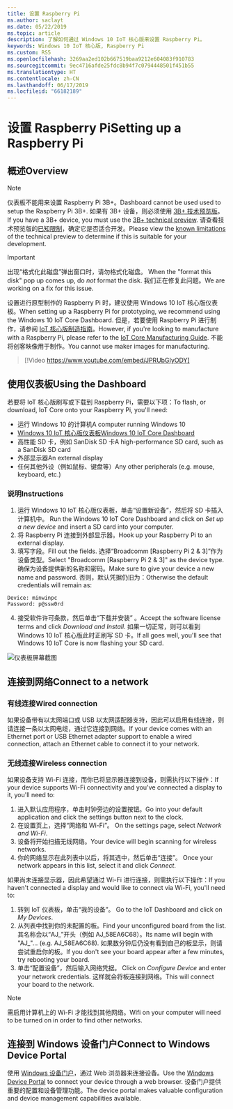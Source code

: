 ```yaml
---
title: 设置 Raspberry Pi
ms.author: saclayt
ms.date: 05/22/2019
ms.topic: article
description: 了解如何通过 Windows 10 IoT 核心版来设置 Raspberry Pi。
keywords: Windows 10 IoT 核心版, Raspberry Pi
ms.custom: RS5
ms.openlocfilehash: 3269aa2ed102b667519baa9212e604083f910783
ms.sourcegitcommit: 9ec4716afde25fdc8b94f7c0794448501f451b55
ms.translationtype: HT
ms.contentlocale: zh-CN
ms.lasthandoff: 06/17/2019
ms.locfileid: "66182189"
---
```

# <a name="setting-up-a-raspberry-pi"></a><span data-ttu-id="0a23e-104">设置 Raspberry Pi</span><span class="sxs-lookup"><span data-stu-id="0a23e-104">Setting up a Raspberry Pi</span></span>

## <a name="overview"></a><span data-ttu-id="0a23e-105">概述</span><span class="sxs-lookup"><span data-stu-id="0a23e-105">Overview</span></span>

> [!NOTE]
> <span data-ttu-id="0a23e-106">仪表板不能用来设置 Raspberry Pi 3B+。</span><span class="sxs-lookup"><span data-stu-id="0a23e-106">Dashboard cannot be used used to setup the Raspberry Pi 3B+.</span></span> <span data-ttu-id="0a23e-107">如果有 3B+ 设备，则必须使用 [3B+ 技术预览版](https://www.microsoft.com/en-us/software-download/windowsiot)。</span><span class="sxs-lookup"><span data-stu-id="0a23e-107">If you have a 3B+ device, you must use the [3B+ technical preview](https://www.microsoft.com/en-us/software-download/windowsiot).</span></span> <span data-ttu-id="0a23e-108">请查看技术预览版的[已知限制](https://docs.microsoft.com/en-us/windows/iot-core/troubleshooting)，确定它是否适合开发。</span><span class="sxs-lookup"><span data-stu-id="0a23e-108">Please view the [known limitations](https://docs.microsoft.com/en-us/windows/iot-core/troubleshooting) of the technical preview to determine if this is suitable for your development.</span></span>

> [!IMPORTANT]
> <span data-ttu-id="0a23e-109">出现“格式化此磁盘”弹出窗口时，请勿格式化磁盘。 </span><span class="sxs-lookup"><span data-stu-id="0a23e-109">When the "format this disk" pop up comes up, do _not_ format the disk.</span></span> <span data-ttu-id="0a23e-110">我们正在修复此问题。</span><span class="sxs-lookup"><span data-stu-id="0a23e-110">We are working on a fix for this issue.</span></span>

<span data-ttu-id="0a23e-111">设置进行原型制作的 Raspberry Pi 时，建议使用 Windows 10 IoT 核心版仪表板。</span><span class="sxs-lookup"><span data-stu-id="0a23e-111">When setting up a Raspberry Pi for prototyping, we recommend using the Windows 10 IoT Core Dashboard.</span></span> <span data-ttu-id="0a23e-112">但是，若要使用 Raspberry Pi 进行制作，请参阅 [IoT 核心版制造指南](https://docs.microsoft.com/en-us/windows-hardware/manufacture/iot/iot-core-manufacturing-guide)。</span><span class="sxs-lookup"><span data-stu-id="0a23e-112">However, if you're looking to manufacture with a Raspberry Pi, please refer to the [IoT Core Manufacturing Guide](https://docs.microsoft.com/en-us/windows-hardware/manufacture/iot/iot-core-manufacturing-guide).</span></span> <span data-ttu-id="0a23e-113">不能将创客映像用于制作。</span><span class="sxs-lookup"><span data-stu-id="0a23e-113">You cannot use maker images for manufacturing.</span></span>
<br>
> [!Video https://www.youtube.com/embed/JPRUbGIyODY]

## <a name="using-the-dashboard"></a><span data-ttu-id="0a23e-114">使用仪表板</span><span class="sxs-lookup"><span data-stu-id="0a23e-114">Using the Dashboard</span></span>

<span data-ttu-id="0a23e-115">若要将 IoT 核心版刷写或下载到 Raspberry Pi，需要以下项：</span><span class="sxs-lookup"><span data-stu-id="0a23e-115">To flash, or download, IoT Core onto your Raspberry Pi, you'll need:</span></span>
* <span data-ttu-id="0a23e-116">运行 Windows 10 的计算机</span><span class="sxs-lookup"><span data-stu-id="0a23e-116">A computer running Windows 10</span></span> 
* [<span data-ttu-id="0a23e-117">Windows 10 IoT 核心版仪表板</span><span class="sxs-lookup"><span data-stu-id="0a23e-117">Windows 10 IoT Core Dashboard</span></span>](https://docs.microsoft.com/windows/iot-core/downloads)
* <span data-ttu-id="0a23e-118">高性能 SD 卡，例如 SanDisk SD 卡</span><span class="sxs-lookup"><span data-stu-id="0a23e-118">A high-performance SD card, such as a SanDisk SD card</span></span>
* <span data-ttu-id="0a23e-119">外部显示器</span><span class="sxs-lookup"><span data-stu-id="0a23e-119">An external display</span></span>
* <span data-ttu-id="0a23e-120">任何其他外设（例如鼠标、键盘等）</span><span class="sxs-lookup"><span data-stu-id="0a23e-120">Any other peripherals (e.g. mouse, keyboard, etc.)</span></span>

### <a name="instructions"></a><span data-ttu-id="0a23e-121">说明</span><span class="sxs-lookup"><span data-stu-id="0a23e-121">Instructions</span></span>

1. <span data-ttu-id="0a23e-122">运行 Windows 10 IoT 核心版仪表板，单击“设置新设备”，然后将 SD 卡插入计算机中。 </span><span class="sxs-lookup"><span data-stu-id="0a23e-122">Run the Windows 10 IoT Core Dashboard and click on *Set up a new device* and insert a SD card into your computer.</span></span>
2. <span data-ttu-id="0a23e-123">将 Raspberry Pi 连接到外部显示器。</span><span class="sxs-lookup"><span data-stu-id="0a23e-123">Hook up your Raspberry Pi to an external display.</span></span>
3. <span data-ttu-id="0a23e-124">填写字段。</span><span class="sxs-lookup"><span data-stu-id="0a23e-124">Fill out the fields.</span></span> <span data-ttu-id="0a23e-125">选择“Broadcomm [Raspberry Pi 2 & 3]”作为设备类型。</span><span class="sxs-lookup"><span data-stu-id="0a23e-125">Select "Broadcomm [Raspberry Pi 2 & 3]" as the device type.</span></span> <span data-ttu-id="0a23e-126">确保为设备提供新的名称和密码。</span><span class="sxs-lookup"><span data-stu-id="0a23e-126">Make sure to give your device a new name and password.</span></span> <span data-ttu-id="0a23e-127">否则，默认凭据仍旧为：</span><span class="sxs-lookup"><span data-stu-id="0a23e-127">Otherwise the default credentials will remain as:</span></span>

```
Device: minwinpc
Password: p@ssw0rd
```

4. <span data-ttu-id="0a23e-128">接受软件许可条款，然后单击“下载并安装”  。</span><span class="sxs-lookup"><span data-stu-id="0a23e-128">Accept the software license terms and click *Download and Install*.</span></span> <span data-ttu-id="0a23e-129">如果一切正常，则可以看到 Windows 10 IoT 核心版此时正刷写 SD 卡。</span><span class="sxs-lookup"><span data-stu-id="0a23e-129">If all goes well, you'll see that Windows 10 IoT Core is now flashing your SD card.</span></span>

![仪表板屏幕截图](../media/DeviceSetup/Dashboard-Screenshot.jpg)

## <a name="connect-to-a-network"></a><span data-ttu-id="0a23e-131">连接到网络</span><span class="sxs-lookup"><span data-stu-id="0a23e-131">Connect to a network</span></span>
### <a name="wired-connection"></a><span data-ttu-id="0a23e-132">有线连接</span><span class="sxs-lookup"><span data-stu-id="0a23e-132">Wired connection</span></span>
<span data-ttu-id="0a23e-133">如果设备带有以太网端口或 USB 以太网适配器支持，因此可以启用有线连接，则请连接一条以太网电缆，通过它连接到网络。</span><span class="sxs-lookup"><span data-stu-id="0a23e-133">If your device comes with an Ethernet port or USB Ethernet adapter support to enable a wired connection, attach an Ethernet cable to connect it to your network.</span></span>

### <a name="wireless-connection"></a><span data-ttu-id="0a23e-134">无线连接</span><span class="sxs-lookup"><span data-stu-id="0a23e-134">Wireless connection</span></span>
<span data-ttu-id="0a23e-135">如果设备支持 Wi-Fi 连接，而你已将显示器连接到设备，则需执行以下操作：</span><span class="sxs-lookup"><span data-stu-id="0a23e-135">If your device supports Wi-Fi connectivity and you've connected a display to it, you'll need to:</span></span>

1. <span data-ttu-id="0a23e-136">进入默认应用程序，单击时钟旁边的设置按钮。</span><span class="sxs-lookup"><span data-stu-id="0a23e-136">Go into your default application and click the settings button next to the clock.</span></span>
2. <span data-ttu-id="0a23e-137">在设置页上，选择“网络和 Wi-Fi”。 </span><span class="sxs-lookup"><span data-stu-id="0a23e-137">On the settings page, select _Network and Wi-Fi_.</span></span>
3. <span data-ttu-id="0a23e-138">设备将开始扫描无线网络。</span><span class="sxs-lookup"><span data-stu-id="0a23e-138">Your device will begin scanning for wireless networks.</span></span>
4. <span data-ttu-id="0a23e-139">你的网络显示在此列表中以后，将其选中，然后单击“连接”。 </span><span class="sxs-lookup"><span data-stu-id="0a23e-139">Once your network appears in this list, select it and click _Connect_.</span></span>

<span data-ttu-id="0a23e-140">如果尚未连接显示器，因此希望通过 Wi-Fi 进行连接，则需执行以下操作：</span><span class="sxs-lookup"><span data-stu-id="0a23e-140">If you haven't connected a display and would like to connect via Wi-Fi, you'll need to:</span></span>

1. <span data-ttu-id="0a23e-141">转到 IoT 仪表板，单击“我的设备”。 </span><span class="sxs-lookup"><span data-stu-id="0a23e-141">Go to the IoT Dashboard and click on _My Devices_.</span></span>
2. <span data-ttu-id="0a23e-142">从列表中找到你的未配置的板。</span><span class="sxs-lookup"><span data-stu-id="0a23e-142">Find your unconfigured board from the list.</span></span> <span data-ttu-id="0a23e-143">其名称会以“AJ_”开头（例如 AJ_58EA6C68）。</span><span class="sxs-lookup"><span data-stu-id="0a23e-143">Its name will begin with "AJ_"... (e.g. AJ_58EA6C68).</span></span> <span data-ttu-id="0a23e-144">如果数分钟后仍没有看到自己的板显示，则请尝试重启你的板。</span><span class="sxs-lookup"><span data-stu-id="0a23e-144">If you don't see your board appear after a few minutes, try rebooting your board.</span></span>
3. <span data-ttu-id="0a23e-145">单击“配置设备”，然后输入网络凭据。 </span><span class="sxs-lookup"><span data-stu-id="0a23e-145">Click on _Configure Device_ and enter your network credentials.</span></span> <span data-ttu-id="0a23e-146">这样就会将板连接到网络。</span><span class="sxs-lookup"><span data-stu-id="0a23e-146">This will connect your board to the network.</span></span>

> [!NOTE]
> <span data-ttu-id="0a23e-147">需启用计算机上的 Wi-Fi 才能找到其他网络。</span><span class="sxs-lookup"><span data-stu-id="0a23e-147">Wifi on your computer will need to be turned on in order to find other networks.</span></span>

## <a name="connect-to-windows-device-portal"></a><span data-ttu-id="0a23e-148">连接到 Windows 设备门户</span><span class="sxs-lookup"><span data-stu-id="0a23e-148">Connect to Windows Device Portal</span></span>

<span data-ttu-id="0a23e-149">使用 [Windows 设备门户](../manage-your-device/DevicePortal.md)，通过 Web 浏览器来连接设备。</span><span class="sxs-lookup"><span data-stu-id="0a23e-149">Use the [Windows Device Portal](../manage-your-device/DevicePortal.md) to connect your device through a web browser.</span></span> <span data-ttu-id="0a23e-150">设备门户提供重要的配置和设备管理功能。</span><span class="sxs-lookup"><span data-stu-id="0a23e-150">The device portal makes valuable configuration and device management capabilities available.</span></span> 
